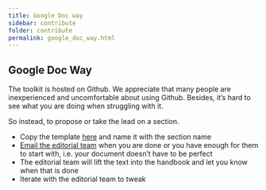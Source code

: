 ```yaml
---
title: Google Doc way
sidebar: contribute
folder: contribute
permalink: google_doc_way.html
---
```



## Google Doc Way

The toolkit is hosted on Github. We appreciate that many people are inexperienced and uncomfortable about using Github. Besides, it’s hard to see what you are doing when struggling with it. 
 
So instead, to propose or take the lead on a section.
 
* Copy the template [here](https://docs.google.com/document/d/1gYS3vjiCIBQv5p3Fn8_d97qfIHRLbwUyMadnkaEGa1I/edit?usp=sharing) and name it with the section name 
* [Email the editorial team](....@elixir-europe.org) when you are done or you have enough for them to start with, i.e. your document doesn’t have to be perfect
* The editorial team will lift the text into the handbook and let you know when that is done
* Iterate with the editorial team to tweak

